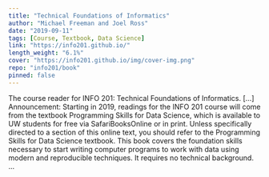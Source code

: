 ```yaml
---
title: "Technical Foundations of Informatics"
author: "Michael Freeman and Joel Ross"
date: "2019-09-11"
tags: [Course, Textbook, Data Science]
link: "https://info201.github.io/"
length_weight: "6.1%"
cover: "https://info201.github.io/img/cover-img.png"
repo: "info201/book"
pinned: false
---
```


The course reader for INFO 201: Technical Foundations of Informatics. [...] Announcement: Starting in 2019, readings for the INFO 201 course will come from the textbook Programming Skills for Data Science, which is available to UW students for free via SafariBooksOnline or in print. Unless specifically directed to a section of this online text, you should refer to the Programming Skills for Data Science textbook. This book covers the foundation skills necessary to start writing computer programs to work with data using modern and reproducible techniques. It requires no technical background. ...
